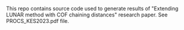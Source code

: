 This repo contains source code used to generate results of "Extending LUNAR method with COF chaining distances" research paper. See PROCS_KES2023.pdf file.
